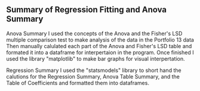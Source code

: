 ## Summary of Regression Fitting and Anova Summary 
Anova Summary
I used the concepts of the Anova and the Fisher's LSD multiple comparison test to make analysis of the data in the Portfolio 13 data
Then manually calulated each part of the Anova and Fisher's LSD table and formated it into a dataframe for interpertaion in the program. Once finished I used the library "matplotlib" to make bar graphs for visual interpertation.

Regression Summary 
I used the "statsmodels" library to short hand the calutions for the Regression Summary, Anova Table Summary, and the Table of Coefficients and formatted them into dataframes.
